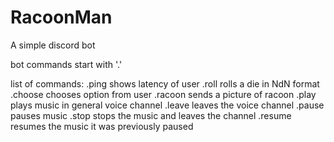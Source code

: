 # RacoonMan
A simple discord bot 

bot commands start with '.'

list of commands:
  .ping
    shows latency of user
  .roll
    rolls a die in NdN format
  .choose
    chooses option from user
  .racoon
    sends a picture of racoon
  .play
    plays music in general voice channel
  .leave
    leaves the voice channel
  .pause
    pauses music
  .stop
    stops the music and leaves the channel
  .resume
    resumes the music it was previously paused

